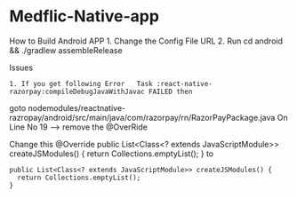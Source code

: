 # Medflic-Native-app

How to Build Android APP
    1. Change the Config File URL
    2. Run cd android && ./gradlew assembleRelease
    

 Issues 

    1. If you get following Error   Task :react-native-razorpay:compileDebugJavaWithJavac FAILED then 

goto 
    nodemodules/reactnative-razropay/android/src/main/java/com/razorpay/rn/RazorPayPackage.java
    On Line No 19 --> remove the @OverRide 

Change this 
    @Override
    public List<Class<? extends JavaScriptModule>> createJSModules() {
      return Collections.emptyList();
    }
   to  
    
    public List<Class<? extends JavaScriptModule>> createJSModules() {
      return Collections.emptyList();
    }